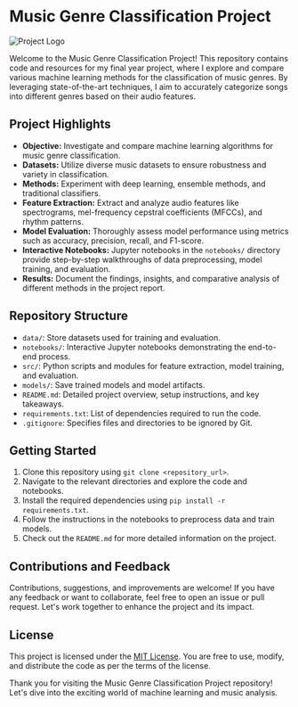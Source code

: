 # Music Genre Classification Project

![Project Logo](link_to_your_logo_or_image.png)

Welcome to the Music Genre Classification Project! This repository contains code and resources for my final year project, where I explore and compare various machine learning methods for the classification of music genres. By leveraging state-of-the-art techniques, I aim to accurately categorize songs into different genres based on their audio features.

## Project Highlights

- **Objective:** Investigate and compare machine learning algorithms for music genre classification.
- **Datasets:** Utilize diverse music datasets to ensure robustness and variety in classification.
- **Methods:** Experiment with deep learning, ensemble methods, and traditional classifiers.
- **Feature Extraction:** Extract and analyze audio features like spectrograms, mel-frequency cepstral coefficients (MFCCs), and rhythm patterns.
- **Model Evaluation:** Thoroughly assess model performance using metrics such as accuracy, precision, recall, and F1-score.
- **Interactive Notebooks:** Jupyter notebooks in the `notebooks/` directory provide step-by-step walkthroughs of data preprocessing, model training, and evaluation.
- **Results:** Document the findings, insights, and comparative analysis of different methods in the project report.

## Repository Structure

- `data/`: Store datasets used for training and evaluation.
- `notebooks/`: Interactive Jupyter notebooks demonstrating the end-to-end process.
- `src/`: Python scripts and modules for feature extraction, model training, and evaluation.
- `models/`: Save trained models and model artifacts.
- `README.md`: Detailed project overview, setup instructions, and key takeaways.
- `requirements.txt`: List of dependencies required to run the code.
- `.gitignore`: Specifies files and directories to be ignored by Git.

## Getting Started

1. Clone this repository using `git clone <repository_url>`.
2. Navigate to the relevant directories and explore the code and notebooks.
3. Install the required dependencies using `pip install -r requirements.txt`.
4. Follow the instructions in the notebooks to preprocess data and train models.
5. Check out the `README.md` for more detailed information on the project.

## Contributions and Feedback

Contributions, suggestions, and improvements are welcome! If you have any feedback or want to collaborate, feel free to open an issue or pull request. Let's work together to enhance the project and its impact.

## License

This project is licensed under the [MIT License](./LICENSE). You are free to use, modify, and distribute the code as per the terms of the license.

Thank you for visiting the Music Genre Classification Project repository! Let's dive into the exciting world of machine learning and music analysis.
